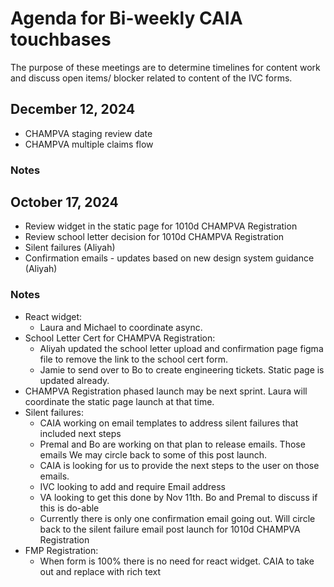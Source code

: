 # Agenda for Bi-weekly CAIA touchbases
The purpose of these meetings are to determine timelines for content work and discuss open items/ blocker related to content of the IVC forms.

## December 12, 2024
- CHAMPVA staging review date
- CHAMPVA multiple claims flow
  
 ### Notes
 
 
## October 17, 2024
- Review widget in the static page for 1010d CHAMPVA Registration
- Review school letter decision for 1010d CHAMPVA Registration
- Silent failures (Aliyah)
- Confirmation emails - updates based on new design system guidance (Aliyah)
  
 ### Notes
* React widget:
    * Laura and Michael to coordinate async. 
* School Letter Cert for CHAMPVA Registration:
    * Aliyah updated the school letter upload and confirmation page figma file to remove the link to the school cert  form. 
    * Jamie to send over to Bo to create engineering tickets. Static page is updated already. 
* CHAMPVA Registration phased launch may be next sprint. Laura will coordinate the static page launch at that time. 
* Silent failures:
    * CAIA working on email templates to address silent failures that included next steps
    * Premal and Bo are working on that plan to release emails. Those emails We may circle back to some of this post launch. 
    * CAIA is looking for us to provide the next steps to the user on those emails.
    * IVC looking to add and require Email address
    * VA looking to get this done by Nov 11th. Bo and Premal to discuss if this is do-able
    * Currently there is only one confirmation email going out. Will circle back to the silent failure email post launch for 1010d CHAMPVA Registration
* FMP Registration:
    * When form is 100% there is no need for react widget. CAIA to take out and replace with rich text 
